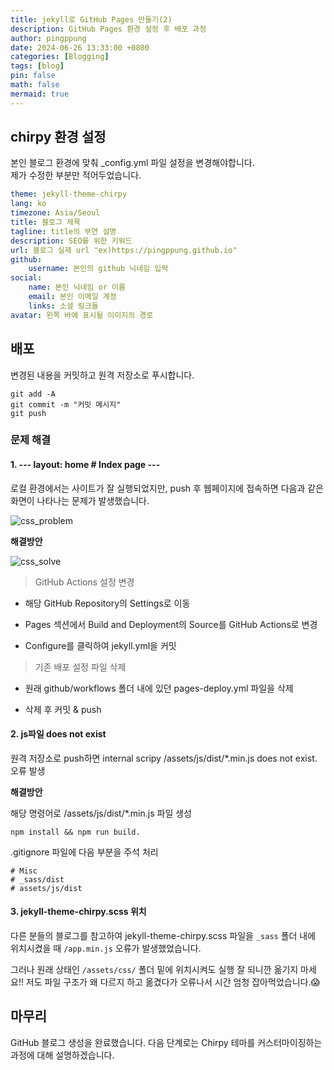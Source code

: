 ```yaml
---
title: jekyll로 GitHub Pages 만들기(2)
description: GitHub Pages 환경 설정 후 배포 과정
author: pingppung
date: 2024-06-26 13:33:00 +0800
categories: [Blogging]
tags: [blog]
pin: false
math: false
mermaid: true
---
```

## **chirpy 환경 설정**

본인 블로그 환경에 맞춰 _config.yml 파일 설정을 변경해야합니다.<br>
제가 수정한 부분만 적어두었습니다.
```yaml
theme: jekyll-theme-chirpy
lang: ko
timezone: Asia/Seoul
title: 블로그 제목
tagline: title의 부연 설명
description: SEO를 위한 키워드
url: 블로그 실제 url "ex)https://pingppung.github.io"
github:
    username: 본인의 github 닉네임 입력
social:
    name: 본인 닉네임 or 이름
    email: 본인 이메일 계정
    links: 소셜 링크들
avatar: 왼쪽 바에 표시될 이미지의 경로
```


## **배포**
변경된 내용을 커밋하고 원격 저장소로 푸시합니다.
```shell
git add -A
git commit -m "커밋 메시지"
git push
```
### 문제 해결
#### 1. --- layout: home # Index page --- 
로컬 환경에서는 사이트가 잘 실행되었지만, push 후 웹페이지에 접속하면 다음과 같은 화면이 나타나는 문제가 발생했습니다.

![css_problem](https://pingppung.github.io/assets/img/posts/2024-06-26/css적용%20문제.PNG)

**해결방안**

![css_solve](https://pingppung.github.io/assets/img/posts/2024-06-26/github%20actions.PNG)
> GitHub Actions 설정 변경
  
- 해당 GitHub Repository의 Settings로 이동

- Pages 섹션에서 Build and Deployment의 Source를 GitHub Actions로 변경

- Configure를 클릭하여 jekyll.yml을 커밋


> 기존 배포 설정 파일 삭제

- 원래 github/workflows 폴더 내에 있던 pages-deploy.yml 파일을 삭제

- 삭제 후 커밋 & push



#### 2. js파일 does not exist

원격 저장소로 push하면 internal scripy /assets/js/dist/*.min.js does not exist. 오류 발생

**해결방안**

해당 명령어로 /assets/js/dist/*.min.js 파일 생성
```
npm install && npm run build.
```
.gitignore 파일에 다음 부분을 주석 처리
```
# Misc
# _sass/dist
# assets/js/dist
```

#### 3. jekyll-theme-chirpy.scss 위치
다른 분들의 블로그를 참고하여 jekyll-theme-chirpy.scss 파일을 `_sass` 폴더 내에 위치시켰을 때 `/app.min.js` 오류가 발생했었습니다.

그러나 원래 상태인 `/assets/css/` 폴더 밑에 위치시켜도 실행 잘 되니깐 옮기지 마세요!! 저도 파일 구조가 왜 다르지 하고 옮겼다가 오류나서 시간 엄청 잡아먹었습니다.😱

## 마무리
GitHub 블로그 생성을 완료했습니다. 다음 단계로는 Chirpy 테마를 커스터마이징하는 과정에 대해 설명하겠습니다. 
